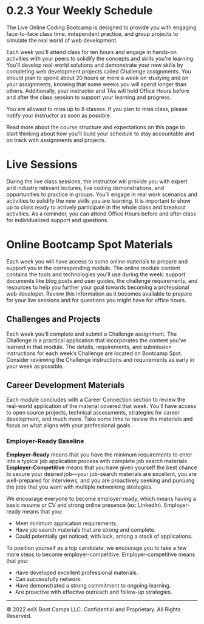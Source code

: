 # 0.2.3 Your Weekly Schedule

The Live Online Coding Bootcamp is designed to provide you with engaging face-to-face class time, independent practice, and group projects to simulate the real world of web development.

Each week you'll attend class for ten hours and engage in hands-on activities with your peers to solidify the concepts and skills you're learning. You'll develop real-world solutions and demonstrate your new skills by completing web development projects called Challenge assignments. You should plan to spend about 20 hours or more a week on studying and on your assignments, knowing that some weeks you will spend longer than others. Additionally, your instructor and TAs will hold Office Hours before and after the class session to support your learning and progress.

You are allowed to miss up to 8 classes. If you plan to miss class, please notify your instructor as soon as possible.

Read more about the course structure and expectations on this page to start thinking about how you'll build your schedule to stay accountable and on track with assignments and projects.

# Live Sessions
During the live class sessions, the instructor will provide you with expert and industry relevant lectures, live coding demonstrations, and opportunities to practice in groups. You'll engage in real work scenarios and activities to solidify the new skills you are learning. It is important to show up to class ready to actively participate in the whole class and breakout activities. As a reminder, you can attend Office Hours before and after class for individualized support and questions.

# Online Bootcamp Spot Materials
Each week you will have access to some online materials to prepare and support you in the corresponding module. The online module content contains the tools and technologies you'll use during the week: support documents like blog posts and user guides, the challenge requirements, and resources to help you further your goal towards becoming a professional web developer. Review this information as it becomes available to prepare for your live sessions and for questions you might have for office hours.

## Challenges and Projects
Each week you'll complete and submit a Challenge assignment. The Challenge is a practical application that incorporates the content you’ve learned in that module. The details, requirements, and submission instructions for each week’s Challenge are located on Bootcamp Spot. Consider reviewing the Challenge instructions and requirements as early in your week as possible.

## Career Development Materials
Each module concludes with a Career Connection section to review the real-world application of the material covered that week. You'll have access to open source projects, technical assessments, strategies for career development, and much more. Take some time to review the materials and focus on what aligns with your professional goals.

### Employer-Ready Baseline
**Employer-Ready** means that you have the minimum requirements to enter into a typical job application process with complete job search materials. **Employer-Competitive** means that you have given yourself the best chance to secure your desired job—your job-search materials are excellent, you are well-prepared for interviews, and you are proactively seeking and pursuing the jobs that you want with multiple networking strategies.

We encourage everyone to become employer-ready, which means having a basic resume or CV and strong online presence (ex: LinkedIn). Employer-ready means that you:
* Meet minimum application requirements.
* Have job search materials that are strong and complete.
* Could potentially get noticed, with luck, among a stack of applications.

To position yourself as a top candidate, we encourage you to take a few more steps to become employer-competitive. Employer-competitive means that you:
* Have developed excellent professional materials.
* Can successfully network.
* Have demonstrated a strong commitment to ongoing learning.
* Are proactive with effective outreach and follow-up strategies.

---
© 2022 edX Boot Camps LLC. Confidential and Proprietary. All Rights Reserved.
